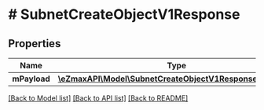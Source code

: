 # # SubnetCreateObjectV1Response

## Properties

Name | Type | Description | Notes
------------ | ------------- | ------------- | -------------
**mPayload** | [**\eZmaxAPI\Model\SubnetCreateObjectV1ResponseMPayload**](SubnetCreateObjectV1ResponseMPayload.md) |  |

[[Back to Model list]](../../README.md#models) [[Back to API list]](../../README.md#endpoints) [[Back to README]](../../README.md)
